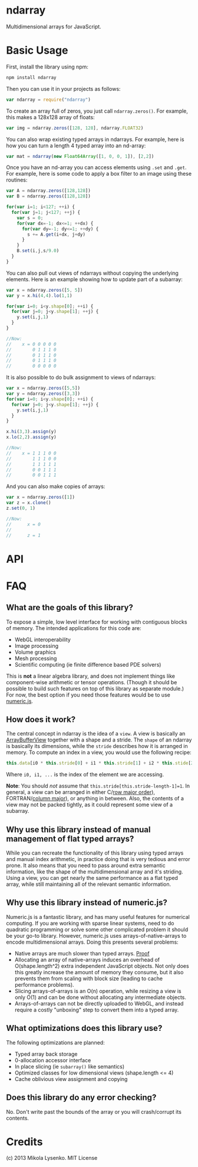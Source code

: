ndarray
=======
Multidimensional arrays for JavaScript.

Basic Usage
===========
First, install the library using npm:

```sh
npm install ndarray
```

Then you can use it in your projects as follows:

```javascript
var ndarray = require("ndarray")
```
    
To create an array full of zeros, you just call `ndarray.zeros()`.  For example, this makes a 128x128 array of floats:

```javascript
var img = ndarray.zeros([128, 128], ndarray.FLOAT32)
```

You can also wrap existing typed arrays in ndarrays.  For example, here is how you can turn a length 4 typed array into an nd-array:

```javascript
var mat = ndarray(new Float64Array([1, 0, 0, 1]), [2,2])
```

Once you have an nd-array you can access elements using `.set` and `.get`.  For example, here is some code to apply a box filter to an image using these routines:

```javascript
var A = ndarray.zeros([128,128])
var B = ndarray.zeros([128,128])

for(var i=1; i<127; ++i) {
  for(var j=1; j<127; ++j) {
    var s = 0;
    for(var dx=-1; dx<=1; ++dx) {
      for(var dy=-1; dy<=1; ++dy) {
        s += A.get(i+dx, j+dy)
      }
    }
    B.set(i,j,s/9.0)
  }
}
```

You can also pull out views of ndarrays without copying the underlying elements.  Here is an example showing how to update part of a subarray:

```javascript
var x = ndarray.zeros([5, 5])
var y = x.hi(4,4).lo(1,1)

for(var i=0; i<y.shape[0]; ++i) {
  for(var j=0; j<y.shape[1]; ++j) {
    y.set(i,j,1)
  }
}

//Now:
//    x = 0 0 0 0 0
//        0 1 1 1 0
//        0 1 1 1 0
//        0 1 1 1 0
//        0 0 0 0 0
```

It is also possible to do bulk assignment to views of ndarrays:


```javascript
var x = ndarray.zeros([5,5])
var y = ndarray.zeros([3,3])
for(var i=0; i<y.shape[0]; ++i) {
  for(var j=0; j<y.shape[1]; ++j) {
    y.set(i,j,1)
  }
}

x.hi(3,3).assign(y)
x.lo(2,2).assign(y)

//Now:
//    x = 1 1 1 0 0
//        1 1 1 0 0
//        1 1 1 1 1
//        0 0 1 1 1
//        0 0 1 1 1
```

And you can also make copies of arrays:

```javascript
var x = ndarray.zeros([1])
var z = x.clone()
z.set(0, 1)

//Now:
//      x = 0
//
//      z = 1
```

API
===



FAQ
===

## What are the goals of this library?

To expose a simple, low level interface for working with contiguous blocks of memory.  The intended applications for this code are:

* WebGL interoperability
* Image processing
* Volume graphics
* Mesh processing
* Scientific computing (ie finite difference based PDE solvers)

This is **not** a linear algebra library, and does not implement things like component-wise arithmetic or tensor operations.  (Though it should be possible to build such features on top of this library as separate module.)  For now, the best option if you need those features would be to use [numeric.js](http://www.numericjs.com/).

## How does it work?

The central concept in ndarray is the idea of a `view`.  A view is basically an [ArrayBufferView](https://developer.mozilla.org/en-US/docs/JavaScript/Typed_arrays/ArrayBufferView) together with a shape and a stride.  The `shape` of an ndarray is basically its dimensions, while the `stride` describes how it is arranged in memory.  To compute an index in a view, you would use the following recipe:

```javascript
this.data[i0 * this.stride[0] + i1 * this.stride[1] + i2 * this.stide[2] ....]
```

Where `i0, i1, ...` is the index of the element we are accessing.

**Note**: You should *not* assume that `this.stride[this.stride-length-1]=1`.  In general, a view can be arranged in either C/[row major order](http://en.wikipedia.org/wiki/Row-major_order)), FORTRAN/[column major](http://en.wikipedia.org/wiki/Row-major_order#Column-major_order)), or anything in between.  Also, the contents of a view may not be packed tightly, as it could represent some view of a subarray.

## Why use this library instead of manual management of flat typed arrays?

While you can recreate the functionality of this library using typed arrays and manual index arithmetic, in practice doing that is very tedious and error prone.  It also means that you need to pass around extra semantic information, like the shape of the multidimensional array and it's striding.  Using a view, you can get nearly the same performance as a flat typed array, while still maintaining all of the relevant semantic information.

## Why use this library instead of numeric.js?

Numeric.js is a fantastic library, and has many useful features for numerical computing.  If you are working with sparse linear systems, need to do quadratic programming or solve some other complicated problem it should be your go-to library.  However, numeric.js uses arrays-of-native-arrays to encode multidimensional arrays.  Doing this presents several problems:

* Native arrays are much slower than typed arrays. [Proof](https://github.com/mikolalysenko/ndarray-experiments)
* Allocating an array of native-arrays induces an overhead of O(shape.length^2) extra independent JavaScript objects.  Not only does this greatly increase the amount of memory they consume, but it also prevents them from scaling with block size (leading to cache performance problems).
* Slicing arrays-of-arrays is an O(n) operation, while resizing a view is only O(1) and can be done without allocating any intermediate objects.
* Arrays-of-arrays can not be directly uploaded to WebGL, and instead require a costly "unboxing" step to convert them into a typed array.

## What optimizations does this library use?

The following optimizations are planned:

* Typed array back storage
* 0-allocation accessor interface
* In place slicing (ie `subarray()` like semantics)
* Optimized classes for low dimensional views (shape.length <= 4)
* Cache oblivious view assignment and copying

## Does this library do any error checking?

No.  Don't write past the bounds of the array or you will crash/corrupt its contents.

Credits
=======
(c) 2013 Mikola Lysenko. MIT License